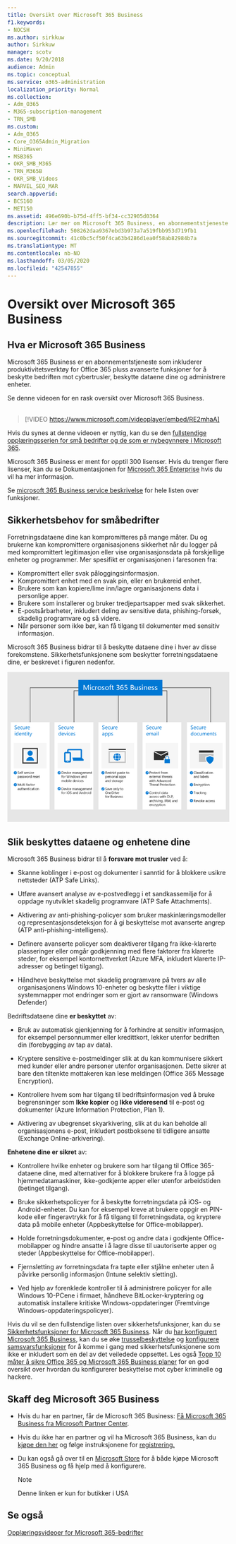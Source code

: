 ```yaml
---
title: Oversikt over Microsoft 365 Business
f1.keywords:
- NOCSH
ms.author: sirkkuw
author: Sirkkuw
manager: scotv
ms.date: 9/20/2018
audience: Admin
ms.topic: conceptual
ms.service: o365-administration
localization_priority: Normal
ms.collection:
- Adm_O365
- M365-subscription-management
- TRN_SMB
ms.custom:
- Adm_O365
- Core_O365Admin_Migration
- MiniMaven
- MSB365
- OKR_SMB_M365
- TRN_M365B
- OKR_SMB_Videos
- MARVEL_SEO_MAR
search.appverid:
- BCS160
- MET150
ms.assetid: 496e690b-b75d-4ff5-bf34-cc32905d0364
description: Lær mer om Microsoft 365 Business, en abonnementstjeneste som inkluderer Office 365 pluss avansert beskyttelse for bedriften mot cybertrusler.
ms.openlocfilehash: 508262daa9367ebd3b973a7a519fbb953d719fb1
ms.sourcegitcommit: 41c0bc5cf50f4ca63b4286d1ea0f58ab82984b7a
ms.translationtype: MT
ms.contentlocale: nb-NO
ms.lasthandoff: 03/05/2020
ms.locfileid: "42547855"
---
```

# <a name="overview-of-microsoft-365-business"></a>Oversikt over Microsoft 365 Business

## <a name="what-is-microsoft-365-business"></a>Hva er Microsoft 365 Business

Microsoft 365 Business er en abonnementstjeneste som inkluderer produktivitetsverktøy for Office 365 pluss avanserte funksjoner for å beskytte bedriften mot cybertrusler, beskytte dataene dine og administrere enheter.

Se denne videoen for en rask oversikt over Microsoft 365 Business.<br><br>

> [!VIDEO https://www.microsoft.com/videoplayer/embed/RE2mhaA] 
  
Hvis du synes at denne videoen er nyttig, kan du se den [fullstendige opplæringsserien for små bedrifter og de som er nybegynnere i Microsoft 365](https://support.office.com/article/6ab4bbcd-79cf-4000-a0bd-d42ce4d12816). 

Microsoft 365 Business er ment for opptil 300 lisenser. Hvis du trenger flere lisenser, kan du se Dokumentasjonen for [Microsoft 365 Enterprise](https://go.microsoft.com/fwlink/p/?linkid=860986) hvis du vil ha mer informasjon.

Se [microsoft 365 Business service beskrivelse](https://docs.microsoft.com/office365/servicedescriptions/microsoft-365-service-descriptions/microsoft-365-business-service-description) for hele listen over funksjoner.
  
## <a name="small-business-security-needs"></a>Sikkerhetsbehov for småbedrifter

Forretningsdataene dine kan kompromitteres på mange måter. Du og brukerne kan kompromittere organisasjonens sikkerhet når du logger på med kompromittert legitimasjon eller vise organisasjonsdata på forskjellige enheter og programmer. Mer spesifikt er organisasjonen i faresonen fra:

- Kompromittert eller svak påloggingsinformasjon.
- Kompromittert enhet med en svak pin, eller en brukereid enhet.
- Brukere som kan kopiere/lime inn/lagre organisasjonens data i personlige apper.
- Brukere som installerer og bruker tredjepartsapper med svak sikkerhet.
- E-postsårbarheter, inkludert deling av sensitive data, phishing-forsøk, skadelig programvare og så videre.
- Når personer som ikke bør, kan få tilgang til dokumenter med sensitiv informasjon.

Microsoft 365 Business bidrar til å beskytte dataene dine i hver av disse forekomstene. Sikkerhetsfunksjonene som beskytter forretningsdataene dine, er beskrevet i figuren nedenfor.

![Et tall som viser hvordan M365B beskytter virksomheten din.](../media/m365businessvalueadd.png)

## <a name="how-your-data-and-devices-are-protected"></a>Slik beskyttes dataene og enhetene dine

Microsoft 365 Business bidrar til å **forsvare mot trusler** ved å:

- Skanne koblinger i e-post og dokumenter i sanntid for å blokkere usikre nettsteder (ATP Safe Links).

- Utføre avansert analyse av e-postvedlegg i et sandkassemiljø for å oppdage nyutviklet skadelig programvare (ATP Safe Attachments). 

- Aktivering av anti-phishing-policyer som bruker maskinlæringsmodeller og representasjonsdeteksjon for å gi beskyttelse mot avanserte angrep (ATP anti-phishing-intelligens). 

- Definere avanserte policyer som deaktiverer tilgang fra ikke-klarerte plasseringer eller omgår godkjenning med flere faktorer fra klarerte steder, for eksempel kontornettverket (Azure MFA, inkludert klarerte IP-adresser og betinget tilgang). 

- Håndheve beskyttelse mot skadelig programvare på tvers av alle organisasjonens Windows 10-enheter og beskytte filer i viktige systemmapper mot endringer som er gjort av ransomware (Windows Defender)

Bedriftsdataene dine **er beskyttet** av:

- Bruk av automatisk gjenkjenning for å forhindre at sensitiv informasjon, for eksempel personnummer eller kredittkort, lekker utenfor bedriften din (forebygging av tap av data). 

- Kryptere sensitive e-postmeldinger slik at du kan kommunisere sikkert med kunder eller andre personer utenfor organisasjonen. Dette sikrer at bare den tiltenkte mottakeren kan lese meldingen (Office 365 Message Encryption).

- Kontrollere hvem som har tilgang til bedriftsinformasjon ved å bruke begrensninger som **Ikke kopier** og **Ikke videresend** til e-post og dokumenter (Azure Information Protection, Plan 1).

- Aktivering av ubegrenset skyarkivering, slik at du kan beholde all organisasjonens e-post, inkludert postboksene til tidligere ansatte (Exchange Online-arkivering).

**Enhetene dine er sikret** av:

- Kontrollere hvilke enheter og brukere som har tilgang til Office 365-dataene dine, med alternativer for å blokkere brukere fra å logge på hjemmedatamaskiner, ikke-godkjente apper eller utenfor arbeidstiden (betinget tilgang).

- Bruke sikkerhetspolicyer for å beskytte forretningsdata på iOS- og Android-enheter. Du kan for eksempel kreve at brukere oppgir en PIN-kode eller fingeravtrykk for å få tilgang til forretningsdata, og kryptere data på mobile enheter (Appbeskyttelse for Office-mobilapper).

- Holde forretningsdokumenter, e-post og andre data i godkjente Office-mobilapper og hindre ansatte i å lagre disse til uautoriserte apper og steder (Appbeskyttelse for Office-mobilapper).

- Fjernsletting av forretningsdata fra tapte eller stjålne enheter uten å påvirke personlig informasjon (Intune selektiv sletting).

- Ved hjelp av forenklede kontroller til å administrere policyer for alle Windows 10-PCene i firmaet, håndheve BitLocker-kryptering og automatisk installere kritiske Windows-oppdateringer (Fremtvinge Windows-oppdateringspolicyer).

Hvis du vil se den fullstendige listen over sikkerhetsfunksjoner, kan du se [Sikkerhetsfunksjoner for Microsoft 365 Business](security-features.md). Når du [har konfigurert Microsoft 365 Business](set-up.md), kan du se øke [trusselbeskyttelse](increase-threat-protection.md) og [konfigurere samsvarsfunksjoner](set-up-compliance.md) for å komme i gang med sikkerhetsfunksjonene som ikke er inkludert som en del av det veiledede oppsettet. Les også [Topp 10 måter å sikre Office 365 og Microsoft 365 Business planer](https://docs.microsoft.com/office365/admin/security-and-compliance/secure-your-business-data) for en god oversikt over hvordan du konfigurerer beskyttelse mot cyber kriminelle og hackere.

## <a name="get-microsoft-365-business"></a>Skaff deg Microsoft 365 Business

- Hvis du har en partner, får de Microsoft 365 Business: [Få Microsoft 365 Business fra Microsoft Partner Center](get-microsoft-365-business.md#get-microsoft-365-business-from-microsoft-partner-center).

- Hvis du ikke har en partner og vil ha Microsoft 365 Business, kan du [kjøpe den her](https://www.microsoft.com/microsoft-365/business) og følge instruksjonene for [registrering.](sign-up.md)

- Du kan også gå over til en [Microsoft Store](https://www.microsoft.com/en-us/store/locations/find-a-store?icid=gm_fy18_hol_bopis_feature3&CustomerIntent=Consumer) for å både kjøpe Microsoft 365 Business og få hjelp med å konfigurere.

    > [!NOTE]
    > Denne linken er kun for butikker i USA

## <a name="see-also"></a>Se også

[Opplæringsvideoer for Microsoft 365-bedrifter](https://support.office.com/article/6ab4bbcd-79cf-4000-a0bd-d42ce4d12816)
